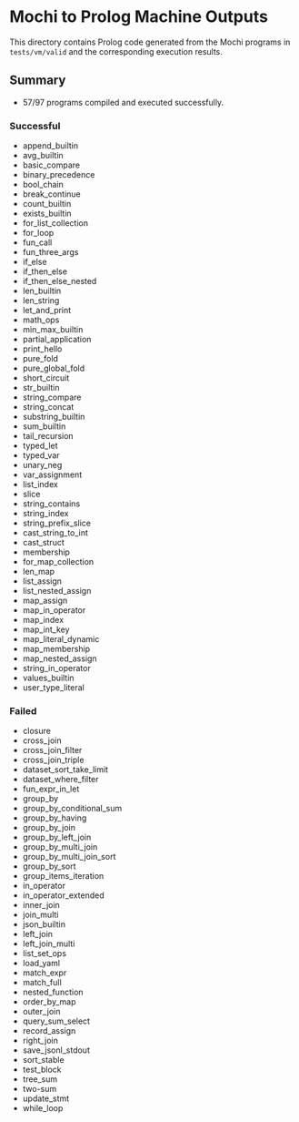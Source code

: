# Mochi to Prolog Machine Outputs

This directory contains Prolog code generated from the Mochi programs in `tests/vm/valid` and the corresponding execution results.

## Summary

- 57/97 programs compiled and executed successfully.

### Successful
- append_builtin
- avg_builtin
- basic_compare
- binary_precedence
- bool_chain
- break_continue
- count_builtin
- exists_builtin
- for_list_collection
- for_loop
- fun_call
- fun_three_args
- if_else
- if_then_else
- if_then_else_nested
- len_builtin
- len_string
- let_and_print
- math_ops
- min_max_builtin
- partial_application
- print_hello
- pure_fold
- pure_global_fold
- short_circuit
- str_builtin
- string_compare
- string_concat
- substring_builtin
- sum_builtin
- tail_recursion
- typed_let
- typed_var
- unary_neg
- var_assignment
- list_index
- slice
- string_contains
- string_index
- string_prefix_slice
- cast_string_to_int
- cast_struct
- membership
- for_map_collection
- len_map
- list_assign
- list_nested_assign
- map_assign
- map_in_operator
- map_index
- map_int_key
- map_literal_dynamic
- map_membership
- map_nested_assign
- string_in_operator
- values_builtin
- user_type_literal

### Failed
- closure
- cross_join
- cross_join_filter
- cross_join_triple
- dataset_sort_take_limit
- dataset_where_filter
- fun_expr_in_let
- group_by
- group_by_conditional_sum
- group_by_having
- group_by_join
- group_by_left_join
- group_by_multi_join
- group_by_multi_join_sort
- group_by_sort
- group_items_iteration
- in_operator
- in_operator_extended
- inner_join
- join_multi
- json_builtin
- left_join
- left_join_multi
- list_set_ops
- load_yaml
- match_expr
- match_full
- nested_function
- order_by_map
- outer_join
- query_sum_select
- record_assign
- right_join
- save_jsonl_stdout
- sort_stable
- test_block
- tree_sum
- two-sum
- update_stmt
- while_loop
